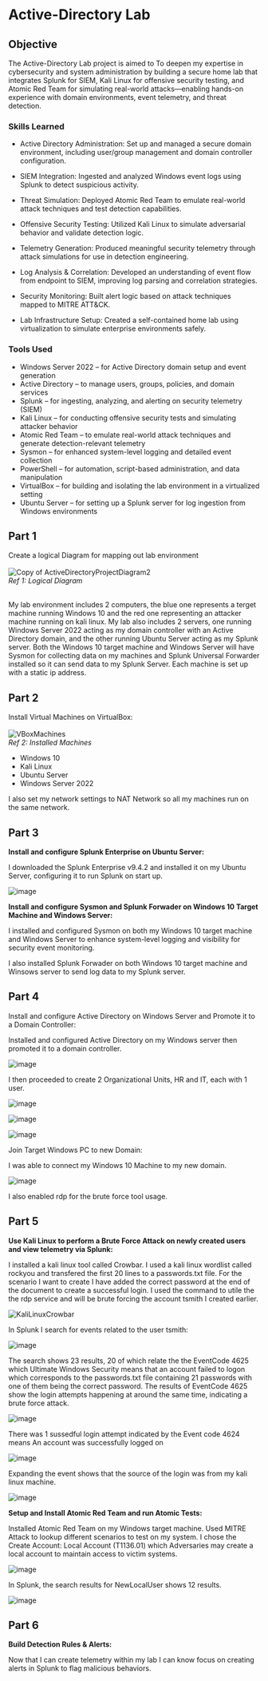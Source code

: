 # Active-Directory Lab

## Objective


The Active-Directory Lab project is aimed to To deepen my expertise in cybersecurity and system administration by building a secure home lab that integrates Splunk for SIEM, Kali Linux for offensive security testing, and Atomic Red Team for simulating real-world attacks—enabling hands-on experience with domain environments, event telemetry, and threat detection.

### Skills Learned

- Active Directory Administration: Set up and managed a secure domain environment, including user/group management and domain controller configuration.

- SIEM Integration: Ingested and analyzed Windows event logs using Splunk to detect suspicious activity.

- Threat Simulation: Deployed Atomic Red Team to emulate real-world attack techniques and test detection capabilities.

- Offensive Security Testing: Utilized Kali Linux to simulate adversarial behavior and validate detection logic.

- Telemetry Generation: Produced meaningful security telemetry through attack simulations for use in detection engineering.

- Log Analysis & Correlation: Developed an understanding of event flow from endpoint to SIEM, improving log parsing and correlation strategies.

- Security Monitoring: Built alert logic based on attack techniques mapped to MITRE ATT&CK.

- Lab Infrastructure Setup: Created a self-contained home lab using virtualization to simulate enterprise environments safely.

### Tools Used

- Windows Server 2022 – for Active Directory domain setup and event generation
- Active Directory – to manage users, groups, policies, and domain services
- Splunk – for ingesting, analyzing, and alerting on security telemetry (SIEM)
- Kali Linux – for conducting offensive security tests and simulating attacker behavior
- Atomic Red Team – to emulate real-world attack techniques and generate detection-relevant telemetry
- Sysmon – for enhanced system-level logging and detailed event collection
- PowerShell – for automation, script-based administration, and data manipulation
- VirtualBox – for building and isolating the lab environment in a virtualized setting
- Ubuntu Server – for setting up a Splunk server for log ingestion from Windows environments 

## Part 1

Create a logical Diagram for mapping out lab environment<br><br>
![Copy of ActiveDirectoryProjectDiagram2](https://github.com/user-attachments/assets/810ba3df-60eb-4851-9274-6bfe81e30f8e)
<br>*Ref 1: Logical Diagram*<br><br>
<p>My lab environment includes 2 computers, the blue one represents a terget machine running Windows 10 and the red one representing an attacker machine running on kali linux. My lab also includes 2 servers, one running Windows Server 2022 acting as my domain controller with an Active Directory domain, and the other running Ubuntu Server acting as my Splunk server. Both the Windows 10 target machine and Windows Server will have Sysmon for collecting data on my machines and Splunk Universal Forwarder installed so it can send data to my Splunk Server. Each machine is set up with a static ip address.</p>

## Part 2

Install Virtual Machines on VirtualBox:
<br><br>
![VBoxMachines](https://github.com/user-attachments/assets/ece6e81b-d9c2-4aed-922c-417a253a7ca7)
<br>*Ref 2: Installed Machines*
<br>
- Windows 10
- Kali Linux
- Ubuntu Server
- Windows Server 2022
<p>I also set my network settings to NAT Network so all my machines run on the same network.</p>

## Part 3

**Install and configure Splunk Enterprise on Ubuntu Server:**
<br>
<p>I downloaded the Splunk Enterprise v9.4.2 and installed it on my Ubuntu Server, configuring it to run Splunk on start up.</p>

![image](https://github.com/user-attachments/assets/0aa42e14-0a52-4e6d-a246-22a990ec5ad1)

**Install and configure Sysmon and Splunk Forwader on Windows 10 Target Machine and Windows Server:**
<br>
<p>I installed and configured Sysmon on both my Windows 10 target machine and Windows Server to enhance system-level logging and visibility for security event monitoring.</p>

<p>I also installed Splunk Forwader on both Windows 10 target machine and Winsows server to send log data to my Splunk server.</p>

## Part 4

Install and configure Active Directory on Windows Server and Promote it to a Domain Controller:
<br>
<p>Installed and configured Active Directory on my Windows server then promoted it to a domain controller.</p>

![image](https://github.com/user-attachments/assets/fa2d9a3c-fc41-4c10-9b2c-209b24ab4eed)

<p>I then proceeded to create 2 Organizational Units, HR and IT, each with 1 user.</p>

![image](https://github.com/user-attachments/assets/5c928b1f-370f-47e3-91da-7492bb6f223d)

![image](https://github.com/user-attachments/assets/12b512dd-664f-451d-91c7-c4a20fe07f11)

![image](https://github.com/user-attachments/assets/ade56b50-e550-411e-a08a-b5a5a50193e7)

Join Target Windows PC to new Domain:
<br>
<p>I was able to connect my Windows 10 Machine to my new domain.</p>

![image](https://github.com/user-attachments/assets/d3433c29-348f-4bdc-a46e-54cc4ad359e5)

<p>I also enabled rdp for the brute force tool usage.</p>

## Part 5

**Use Kali Linux to perform a Brute Force Attack on newly created users and view telemetry via Splunk:**
<br>
<p>I installed a kali linux tool called Crowbar. I used a kali linux wordlist called rockyou and transfered the first 20 lines to a passwords.txt file. For the scenario I want to create I have added the correct password at the end of the document to create a successful login. I used the command to utile the the rdp service and will be brute forcing the account tsmith I created earlier.</p>

![KaliLinuxCrowbar](https://github.com/user-attachments/assets/15e25cc7-19d2-430a-be57-733f22396bb7)

<p>In Splunk I search for events related to the user tsmith:</p>

![image](https://github.com/user-attachments/assets/85ecc4f6-77c0-41ed-ba78-26f57116206a)

<p>The search shows 23 results, 20 of which relate the the EventCode 4625 which Ultimate Windows Security means that an account failed to logon which corresponds to the passwords.txt file containing 21 passwords with one of them being the correct password. The results of EventCode 4625 show the login attempts happening at around the same time, indicating a brute force attack.</p>

![image](https://github.com/user-attachments/assets/72d10336-e844-4a55-90dd-0a100c49fde8)

<p>There was 1 sussedful login attempt indicated by the Event code 4624 means An account was successfully logged on</p>

![image](https://github.com/user-attachments/assets/e4816cd0-1aad-4372-8ee0-6ca8bdfb8e2a)

<p>Expanding the event shows that the source of the login was from my kali linux machine.</p>

![image](https://github.com/user-attachments/assets/64656e27-a424-4cad-84c6-d390a458be0e)

**Setup and Install Atomic Red Team and run Atomic Tests:**
<br>
<p>Installed Atomic Red Team on my Windows target machine. Used MITRE Attack to lookup different scenarios to test on my system. I chose the Create Account: Local Account (T1136.01) which Adversaries may create a local account to maintain access to victim systems.</p>

![image](https://github.com/user-attachments/assets/785ca092-e029-4928-b0b8-355304fa6829)

<p>In Splunk, the search results for NewLocalUser shows 12 results.</p>

![image](https://github.com/user-attachments/assets/9ba59b57-7929-4c36-bb86-fb83e4a6267e)

## Part 6

**Build Detection Rules & Alerts:**
<br>
<p>Now that I can create telemetry within my lab I can know focus on creating alerts in Splunk to flag malicious behaviors.</p>
<p></p>

